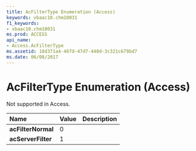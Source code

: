 ```yaml
---
title: AcFilterType Enumeration (Access)
keywords: vbaac10.chm10031
f1_keywords:
- vbaac10.chm10031
ms.prod: ACCESS
api_name:
- Access.AcFilterType
ms.assetid: 18d371a4-46fd-47d7-440d-3c321c679bd7
ms.date: 06/08/2017
---
```



# AcFilterType Enumeration (Access)

Not supported in Access.



|**Name**|**Value**|**Description**|
|:-----|:-----|:-----|
|**acFilterNormal**|0||
|**acServerFilter**|1||

